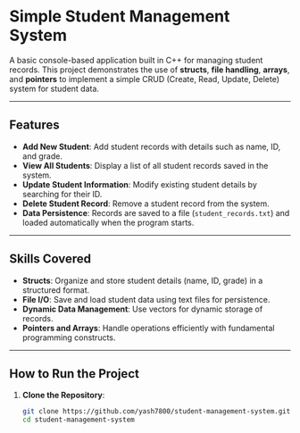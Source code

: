 # Simple Student Management System

A basic console-based application built in C++ for managing student records. This project demonstrates the use of **structs**, **file handling**, **arrays**, and **pointers** to implement a simple CRUD (Create, Read, Update, Delete) system for student data.

---

## Features

- **Add New Student**: Add student records with details such as name, ID, and grade.
- **View All Students**: Display a list of all student records saved in the system.
- **Update Student Information**: Modify existing student details by searching for their ID.
- **Delete Student Record**: Remove a student record from the system.
- **Data Persistence**: Records are saved to a file (`student_records.txt`) and loaded automatically when the program starts.

---

## Skills Covered

- **Structs**: Organize and store student details (name, ID, grade) in a structured format.
- **File I/O**: Save and load student data using text files for persistence.
- **Dynamic Data Management**: Use vectors for dynamic storage of records.
- **Pointers and Arrays**: Handle operations efficiently with fundamental programming constructs.

---

## How to Run the Project

1. **Clone the Repository**:
   ```bash
   git clone https://github.com/yash7800/student-management-system.git
   cd student-management-system
